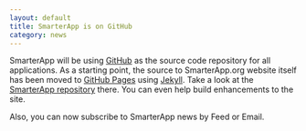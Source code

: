 ```yaml
---
layout: default
title: SmarterApp is on GitHub
category: news
---
```

SmarterApp will be using  [GitHub](http://github.com) as the source code repository for all applications. As a starting point, the source to SmarterApp.org website itself has been moved to [GitHub Pages](https://pages.github.com/) using [Jekyll](http://jekyllrb.com/docs/github-pages/). Take a look at the [SmarterApp repository](https://github.com/SmarterApp) there. You can even help build enhancements to the site.

Also, you can now subscribe to SmarterApp news by Feed or Email.

